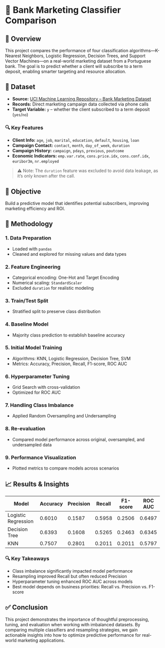 
# 🏦 Bank Marketing Classifier Comparison

## 📌 Overview  
This project compares the performance of four classification algorithms—K-Nearest Neighbors, Logistic Regression, Decision Trees, and Support Vector Machines—on a real-world marketing dataset from a Portuguese bank. The goal is to predict whether a client will subscribe to a term deposit, enabling smarter targeting and resource allocation.

## 📂 Dataset  
- **Source:** [UCI Machine Learning Repository – Bank Marketing Dataset](https://archive.ics.uci.edu/ml/datasets/bank+marketing)  
- **Records:** Direct marketing campaign data collected via phone calls  
- **Target Variable:** `y` – whether the client subscribed to a term deposit (`yes`/`no`)

### 🔍 Key Features  
- **Client Info:** `age`, `job`, `marital`, `education`, `default`, `housing`, `loan`  
- **Campaign Contact:** `contact`, `month`, `day_of_week`, `duration`  
- **Campaign History:** `campaign`, `pdays`, `previous`, `poutcome`  
- **Economic Indicators:** `emp.var.rate`, `cons.price.idx`, `cons.conf.idx`, `euribor3m`, `nr.employed`  

> ⚠️ Note: The `duration` feature was excluded to avoid data leakage, as it’s only known after the call.

## 🎯 Objective  
Build a predictive model that identifies potential subscribers, improving marketing efficiency and ROI.

## 🧪 Methodology  

### 1. Data Preparation  
- Loaded with `pandas`  
- Cleaned and explored for missing values and data types  

### 2. Feature Engineering  
- Categorical encoding: One-Hot and Target Encoding  
- Numerical scaling: `StandardScaler`  
- Excluded `duration` for realistic modeling  

### 3. Train/Test Split  
- Stratified split to preserve class distribution  

### 4. Baseline Model  
- Majority class prediction to establish baseline accuracy  

### 5. Initial Model Training  
- Algorithms: KNN, Logistic Regression, Decision Tree, SVM  
- Metrics: Accuracy, Precision, Recall, F1-score, ROC AUC  

### 6. Hyperparameter Tuning  
- Grid Search with cross-validation  
- Optimized for ROC AUC  

### 7. Handling Class Imbalance  
- Applied Random Oversampling and Undersampling  

### 8. Re-evaluation  
- Compared model performance across original, oversampled, and undersampled data  

### 9. Performance Visualization  
- Plotted metrics to compare models across scenarios  

## 📈 Results & Insights  

| Model               | Accuracy | Precision | Recall | F1-score | ROC AUC |
|--------------------|----------|-----------|--------|----------|---------|                                   
| Logistic Regression| 0.6010   |  0.1587    |   0.5958 | 0.2506  |    0.6497
| Decision Tree      | 0.6393    | 0.1608    | 0.5265  | 0.2463    |0.6345   |
| KNN                | 0.7507    | 0.2801     | 0.2011   | 0.2011     |0.5797    |


### 🔍 Key Takeaways  
- Class imbalance significantly impacted model performance  
- Resampling improved Recall but often reduced Precision  
- Hyperparameter tuning enhanced ROC AUC across models  
- Best model depends on business priorities: Recall vs. Precision vs. F1-score  

## ✅ Conclusion  
This project demonstrates the importance of thoughtful preprocessing, tuning, and evaluation when working with imbalanced datasets. By comparing multiple classifiers and resampling strategies, we gain actionable insights into how to optimize predictive performance for real-world marketing applications.



